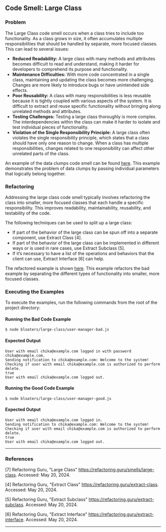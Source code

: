 ## Code Smell: Large Class

### Problem

The Large Class code smell occurs when a class tries to include too functionality. As a class grows in size, it often accumulates multiple responsibilities that should be handled by separate, more focused classes. This can lead to several issues:

- **Reduced Readability:** A large class with many methods and attributes becomes difficult to read and understand, making it harder for developers to comprehend its purpose and functionality.
- **Maintenance Difficulties:** With more code concentrated in a single class, maintaining and updating the class becomes more challenging. Changes are more likely to introduce bugs or have unintended side effects.
- **Poor Reusability:** A class with many responsibilities is less reusable because it is tightly coupled with various aspects of the system. It is difficult to extract and reuse specific functionality without bringing along unrelated methods and attributes.
- **Testing Challenges:** Testing a large class thoroughly is more complex. The interdependencies within the class can make it harder to isolate and test individual pieces of functionality.
- **Violation of the Single Responsibility Principle:** A large class often violates the single responsibility principle, which states that a class should have only one reason to change. When a class has multiple responsibilities, changes related to one responsibility can affect other unrelated parts of the class.

An example of the data clumps code smell can be found [here](user-manager-bad.js). This example demonstrates the problem of data clumps by passing individual parameters that logically belong together.

### Refactoring

Addressing the large class code smell typically involves refactoring the class into smaller, more focused classes that each handle a specific responsibility. This improves readability, maintainability, reusability, and testability of the code.

The following techniques can be used to split up a large class:
- If part of the behavior of the large class can be spun off into a separate component, use Extract Class [4].
- If part of the behavior of the large class can be implemented in different ways or is used in rare cases, use Extract Subclass [5].
- If it’s necessary to have a list of the operations and behaviors that the client can use, Extract Interface [6] can help.

The refactored example is shown [here](user-manager-good.js). This example refactors the bad example by separating the different types of functionality into smaller, more focused classes.

### Executing the Examples

To execute the examples, run the following commands from the root of the project directory:

#### Running the Bad Code Example

```
$ node bloaters/large-class/user-manager-bad.js
```

#### Expected Output

```
User with email chika@example.com logged in with password chika@example.com.
Sending notification to chika@example.com: Welcome to the system!
Checking if user with email chika@example.com is authorized to perform delete.
true
User with email chika@example.com logged out.
```

#### Running the Good Code Example

```
$ node bloaters/large-class/user-manager-good.js
```

#### Expected Output

```
User with email chika@example.com logged in.
Sending notification to chika@example.com: Welcome to the system!
Checking if user with email chika@example.com is authorized to perform delete.
true
User with email chika@example.com logged out.
```

---

### References

[7] Refactoring Guru, "Large Class" https://refactoring.guru/smells/large-class. Accessed: May 20, 2024.

[4] Refactoring Guru, "Extract Class" https://refactoring.guru/extract-class. Accessed: May 20, 2024.

[5] Refactoring Guru, "Extract Subclass" https://refactoring.guru/extract-subclass. Accessed: May 20, 2024.

[6] Refactoring Guru, "Extract Interface" https://refactoring.guru/extract-interface. Accessed: May 20, 2024.

---
